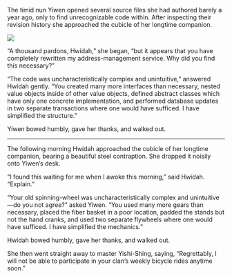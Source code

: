 The timid nun Yíwen opened several source files she had authored barely a year ago, only to find unrecognizable code within.  After inspecting their revision history she approached the cubicle of her longtime companion.

![](/pages/case-112/Unicycle.jpg)

“A thousand pardons, Hwídah,” she began, “but it appears that you have completely rewritten my address-management service. Why did you find this necessary?”

“The code was uncharacteristically complex and unintuitive,” answered Hwídah gently.  “You created many more interfaces than necessary, nested value objects inside of other value objects, defined abstract classes which have only one concrete implementation, and performed database updates in two separate transactions where one would have sufficed.  I have simplified the structure.”

Yíwen bowed humbly, gave her thanks, and walked out.

----------

The following morning Hwídah approached the cubicle of her longtime companion, bearing a beautiful steel contraption.  She dropped it noisily onto Yíwen’s desk.

“I found this waiting for me when I awoke this morning,” said Hwídah.  “Explain.”

“Your old spinning-wheel was uncharacteristically complex and unintuitive—do you not agree?” asked Yíwen.  “You used many more gears than necessary, placed the fiber basket in a poor location, padded the stands but not the hand cranks, and used two separate flywheels where one would have sufficed.  I have simplified the mechanics.”

Hwídah bowed humbly, gave her thanks, and walked out.

She then went straight away to master Yishi-Shing, saying, “Regrettably, I will not be able to participate in your clan’s weekly bicycle rides anytime soon.” 
